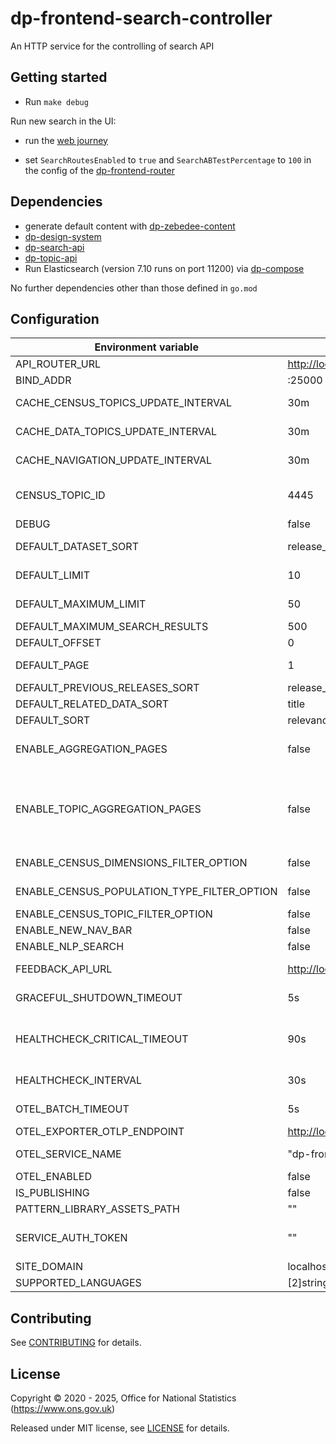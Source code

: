 # dp-frontend-search-controller

An HTTP service for the controlling of search API

## Getting started

* Run `make debug`

Run new search in the UI:

* run the [web journey](https://github.com/ONSdigital/dp/blob/main/guides/INSTALLING.md#web-journey)

* set `SearchRoutesEnabled` to `true` and `SearchABTestPercentage` to `100` in the config of the [dp-frontend-router](https://github.com/ONSdigital/dp-frontend-router)

## Dependencies

* generate default content with [dp-zebedee-content](https://github.com/ONSdigital/dp-zebedee-content#dp-zebedee-content)
* [dp-design-system](https://github.com/ONSdigital/dp-design-system)
* [dp-search-api](https://github.com/ONSdigital/dp-search-api)
* [dp-topic-api](https://github.com/ONSdigital/dp-topic-api)
* Run Elasticsearch (version 7.10 runs on port 11200) via [dp-compose](https://github.com/ONSdigital/dp-compose)

No further dependencies other than those defined in `go.mod`

## Configuration

| Environment variable                        | Default                              | Description                                                                                                                                                           |
|---------------------------------------------|--------------------------------------|-----------------------------------------------------------------------------------------------------------------------------------------------------------------------|
| API_ROUTER_URL                              | <http://localhost:23200/v1>          | The URL of the [dp-api-router](https://github.com/ONSdigital/dp-api-router)                                                                                           |
| BIND_ADDR                                   | :25000                               | The port to bind to                                                                                                                                                   |
| CACHE_CENSUS_TOPICS_UPDATE_INTERVAL         | 30m                                  | The time interval to update cache for census topics (`time.Duration` format)                                                                                          |
| CACHE_DATA_TOPICS_UPDATE_INTERVAL           | 30m                                  | The time interval to update cache for data topics (`time.Duration` format)                                                                                            |
| CACHE_NAVIGATION_UPDATE_INTERVAL            | 30m                                  | The time interval to update cache for navigation bar (`time.Duration` format)                                                                                         |
| CENSUS_TOPIC_ID                             | 4445                                 | Unique identifier for the census topic, used to get census topics from Topics API                                                                                     |
| DEBUG                                       | false                                | Enable debug mode                                                                                                                                                     |
| DEFAULT_DATASET_SORT                        | release_date                         | The default sort for census dataset finder                                                                                                                            |
| DEFAULT_LIMIT                               | 10                                   | The default limit of search results in a page                                                                                                                         |
| DEFAULT_MAXIMUM_LIMIT                       | 50                                   | The default maximum limit of search results in a page                                                                                                                 |
| DEFAULT_MAXIMUM_SEARCH_RESULTS              | 500                                  | The default maximum search results                                                                                                                                    |
| DEFAULT_OFFSET                              | 0                                    | The default offset of search results                                                                                                                                  |
| DEFAULT_PAGE                                | 1                                    | The default current page of search results                                                                                                                            |
| DEFAULT_PREVIOUS_RELEASES_SORT              | release_date                         | The default sort for previous releases                                                                                                                                |
| DEFAULT_RELATED_DATA_SORT                   | title                                | The default sort for related data                                                                                                                                     |
| DEFAULT_SORT                                | relevance                            | The default sort of search results                                                                                                                                    |
| ENABLE_AGGREGATION_PAGES                    | false                                | Enable the aggregation pages, is a combination feature flag with ENABLE_TOPIC_AGGREGATION_PAGES                                                                       |
| ENABLE_TOPIC_AGGREGATION_PAGES              | false                                | Enable the topic aggregation pages, is a combination feature flag with ENABLE_AGGREGATION_PAGES. To enable this, the ENABLE_AGGREGATION_PAGES flag has to be enabled. |
| ENABLE_CENSUS_DIMENSIONS_FILTER_OPTION      | false                                | Enable dimensions filter for census dataset finder                                                                                                                    |
| ENABLE_CENSUS_POPULATION_TYPE_FILTER_OPTION | false                                | Enable populations filter for census dataset finder                                                                                                                   |
| ENABLE_CENSUS_TOPIC_FILTER_OPTION           | false                                |                                                                                                                                                                       |
| ENABLE_NEW_NAV_BAR                          | false                                |                                                                                                                                                                       |
| ENABLE_NLP_SEARCH                           | false                                |                                                                                                                                                                       |
| FEEDBACK_API_URL                            | <http://localhost:23200/v1/feedback> | The public `dp-api-router` address for feedback, not the internal one                                                                                                 |
| GRACEFUL_SHUTDOWN_TIMEOUT                   | 5s                                   | The graceful shutdown timeout in seconds (`time.Duration` format)                                                                                                     |
| HEALTHCHECK_CRITICAL_TIMEOUT                | 90s                                  | Time to wait until an unhealthy dependent propagates its state to make this app unhealthy (`time.Duration` format)                                                    |
| HEALTHCHECK_INTERVAL                        | 30s                                  | Time between self-healthchecks (`time.Duration` format)                                                                                                               |
| OTEL_BATCH_TIMEOUT                          | 5s                                   | Interval between pushes to OT Collector                                                                                                                               |
| OTEL_EXPORTER_OTLP_ENDPOINT                 | <http://localhost:4317>              | URL for OpenTelemetry endpoint                                                                                                                                        |
| OTEL_SERVICE_NAME                           | "dp-frontend-search-controller"      | Service name to report to telemetry tools                                                                                                                             |
| OTEL_ENABLED                                | false                                | Feature flag to enable OpenTelemetry                                                                                                                                  |
| IS_PUBLISHING                               | false                                | Mode in which service is running                                                                                                                                      |
| PATTERN_LIBRARY_ASSETS_PATH                 | ""                                   | Pattern library location                                                                                                                                              |
| SERVICE_AUTH_TOKEN                          | ""                                   | This is required to identify the controller when it calls the topic API via the API router in publishing mode                                                         |
| SITE_DOMAIN                                 | localhost                            |                                                                                                                                                                       |
| SUPPORTED_LANGUAGES                         | [2]string{"en", "cy"}                | Supported languages                                                                                                                                                   |

## Contributing

See [CONTRIBUTING](CONTRIBUTING.md) for details.

## License

Copyright © 2020 - 2025, Office for National Statistics (<https://www.ons.gov.uk>)

Released under MIT license, see [LICENSE](LICENSE.md) for details.
